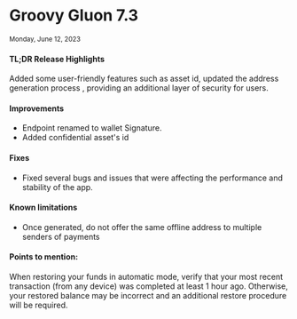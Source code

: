 # Groovy Gluon 7.3

<sub>Monday, June 12, 2023</sub>

#### TL;DR Release Highlights

 Added some user-friendly features such as asset id, updated the address generation process , providing an additional layer of security for users.
#### Improvements

- Endpoint renamed to wallet Signature.
- Added confidential asset's id 

#### Fixes

- Fixed several bugs and issues that were affecting the performance and stability of the app.

#### Known limitations

- Once generated, do not offer the same offline address to multiple senders of payments

#### Points to mention:
When restoring your funds in automatic mode, verify that your most recent transaction (from any device) was completed at least 1 hour ago. Otherwise, your restored balance may be incorrect and an additional restore procedure will be required.